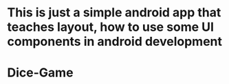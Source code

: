 # This is just a simple android app that teaches layout, how to use some UI components in android development
# Dice-Game
